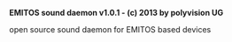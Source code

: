 **EMITOS sound daemon v1.0.1 - (c) 2013 by polyvision UG**

open source sound daemon for EMITOS based devices